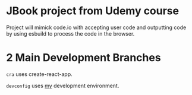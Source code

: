 # JBook project from Udemy course

Project will mimick code.io with accepting user code and
outputting code by using esbuild to process the code in
the browser.

# 2 Main Development Branches

`cra` uses create-react-app.

`devconfig` uses [my](https://github.com/justin0979/devconfig)
development environment.
